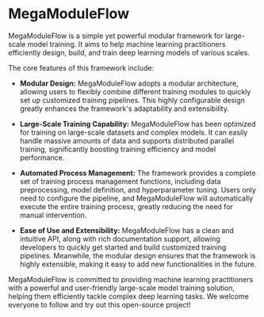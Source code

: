 # MegaModuleFlow
MegaModuleFlow is a simple yet powerful modular framework for large-scale model training. It aims to help machine learning practitioners efficiently design, build, and train deep learning models of various scales.

The core features of this framework include:

- **Modular Design:**
MegaModuleFlow adopts a modular architecture, allowing users to flexibly combine different training modules to quickly set up customized training pipelines. This highly configurable design greatly enhances the framework's adaptability and extensibility.

- **Large-Scale Training Capability:**
MegaModuleFlow has been optimized for training on large-scale datasets and complex models. It can easily handle massive amounts of data and supports distributed parallel training, significantly boosting training efficiency and model performance.

- **Automated Process Management:**
The framework provides a complete set of training process management functions, including data preprocessing, model definition, and hyperparameter tuning. Users only need to configure the pipeline, and MegaModuleFlow will automatically execute the entire training process, greatly reducing the need for manual intervention.

- **Ease of Use and Extensibility:**
MegaModuleFlow has a clean and intuitive API, along with rich documentation support, allowing developers to quickly get started and build customized training pipelines. Meanwhile, the modular design ensures that the framework is highly extensible, making it easy to add new functionalities in the future.

MegaModuleFlow is committed to providing machine learning practitioners with a powerful and user-friendly large-scale model training solution, helping them efficiently tackle complex deep learning tasks. We welcome everyone to follow and try out this open-source project!

